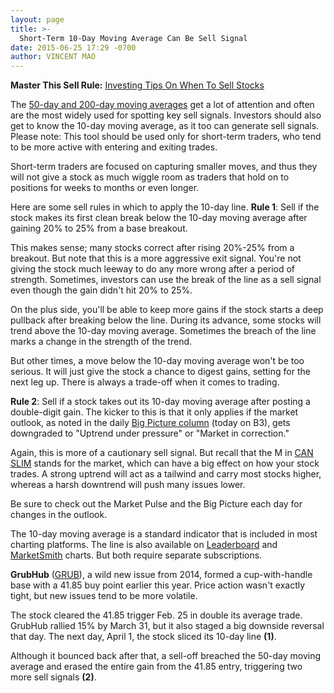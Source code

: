 ```yaml
---
layout: page
title: >-
  Short-Term 10-Day Moving Average Can Be Sell Signal
date: 2015-06-25 17:29 -0700
author: VINCENT MAO
---
```





**Master This Sell Rule:** [Investing Tips On When To Sell Stocks](https://www.investors.com/special-report/756667-master-this-sell-rule-investing-tips-on-when-to-sell-your-stocks.aspx)

  

The [50-day and 200-day moving averages](http://education.investors.com/investors-corner/757127-what-to-do-if-stock-breaks-50-day-line.htm) get a lot of attention and often are the most widely used for spotting key sell signals. Investors should also get to know the 10-day moving average, as it too can generate sell signals. Please note: This tool should be used only for short-term traders, who tend to be more active with entering and exiting trades.

  

Short-term traders are focused on capturing smaller moves, and thus they will not give a stock as much wiggle room as traders that hold on to positions for weeks to months or even longer.

  

Here are some sell rules in which to apply the 10-day line. **Rule 1**: Sell if the stock makes its first clean break below the 10-day moving average after gaining 20% to 25% from a base breakout.

  

This makes sense; many stocks correct after rising 20%-25% from a breakout. But note that this is a more aggressive exit signal. You're not giving the stock much leeway to do any more wrong after a period of strength. Sometimes, investors can use the break of the line as a sell signal even though the gain didn't hit 20% to 25%.

  

On the plus side, you'll be able to keep more gains if the stock starts a deep pullback after breaking below the line. During its advance, some stocks will trend above the 10-day moving average. Sometimes the breach of the line marks a change in the strength of the trend.

  

But other times, a move below the 10-day moving average won't be too serious. It will just give the stock a chance to digest gains, setting for the next leg up. There is always a trade-off when it comes to trading.

  

**Rule 2**: Sell if a stock takes out its 10-day moving average after posting a double-digit gain. The kicker to this is that it only applies if the market outlook, as noted in the daily [Big Picture column](http://news.investors.com/investing/big-picture.htm) (today on B3), gets downgraded to "Uptrend under pressure" or "Market in correction."

  

Again, this is more of a cautionary sell signal. But recall that the M in [CAN SLIM](http://education.investors.com/courselandingpage.aspx?id=735749&nav=IBDUCourse2) stands for the market, which can have a big effect on how your stock trades. A strong uptrend will act as a tailwind and carry most stocks higher, whereas a harsh downtrend will push many issues lower.

  

Be sure to check out the Market Pulse and the Big Picture each day for changes in the outlook.

  

The 10-day moving average is a standard indicator that is included in most charting platforms. The line is also available on [Leaderboard](http://leaderboard.investors.com/leaderboard/leaders/default.aspx) and [MarketSmith](http://www.marketsmith.com/) charts. But both require separate subscriptions.

  

**GrubHub** ([GRUB](https://research.investors.com/quote.aspx?symbol=GRUB)), a wild new issue from 2014, formed a cup-with-handle base with a 41.85 buy point earlier this year. Price action wasn't exactly tight, but new issues tend to be more volatile.

  

The stock cleared the 41.85 trigger Feb. 25 in double its average trade. GrubHub rallied 15% by March 31, but it also staged a big downside reversal that day. The next day, April 1, the stock sliced its 10-day line **(1)**.

  

Although it bounced back after that, a sell-off breached the 50-day moving average and erased the entire gain from the 41.85 entry, triggering two more sell signals **(2)**.





